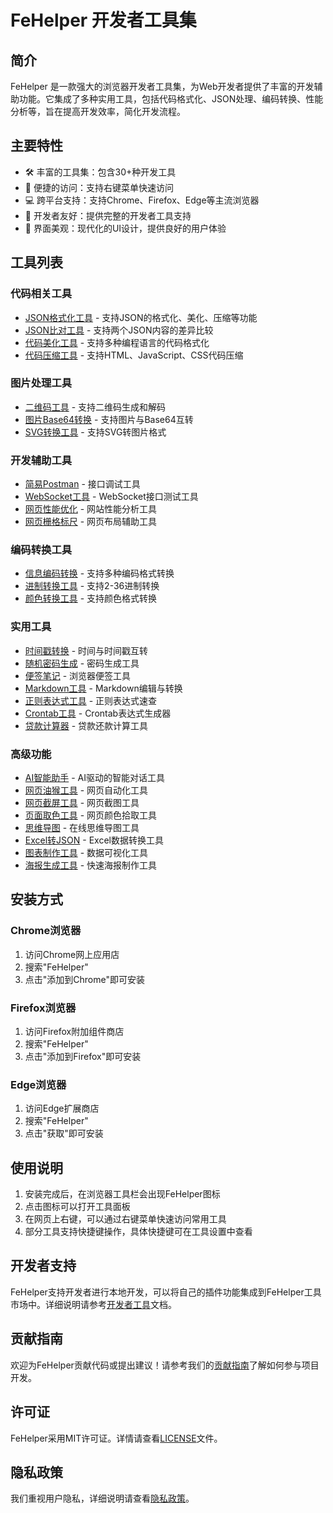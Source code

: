# FeHelper 开发者工具集

## 简介

FeHelper 是一款强大的浏览器开发者工具集，为Web开发者提供了丰富的开发辅助功能。它集成了多种实用工具，包括代码格式化、JSON处理、编码转换、性能分析等，旨在提高开发效率，简化开发流程。

## 主要特性

- 🛠️ 丰富的工具集：包含30+种开发工具
- 🚀 便捷的访问：支持右键菜单快速访问
- 💻 跨平台支持：支持Chrome、Firefox、Edge等主流浏览器
- 🔧 开发者友好：提供完整的开发者工具支持
- 🎨 界面美观：现代化的UI设计，提供良好的用户体验

## 工具列表

### 代码相关工具
- [JSON格式化工具](json-format.md) - 支持JSON的格式化、美化、压缩等功能
- [JSON比对工具](json-diff.md) - 支持两个JSON内容的差异比较
- [代码美化工具](code-beautify.md) - 支持多种编程语言的代码格式化
- [代码压缩工具](code-compress.md) - 支持HTML、JavaScript、CSS代码压缩

### 图片处理工具
- [二维码工具](qr-code.md) - 支持二维码生成和解码
- [图片Base64转换](image-base64.md) - 支持图片与Base64互转
- [SVG转换工具](svg-converter.md) - 支持SVG转图片格式

### 开发辅助工具
- [简易Postman](postman.md) - 接口调试工具
- [WebSocket工具](websocket.md) - WebSocket接口测试工具
- [网页性能优化](page-timing.md) - 网站性能分析工具
- [网页栅格标尺](grid-ruler.md) - 网页布局辅助工具

### 编码转换工具
- [信息编码转换](en-decode.md) - 支持多种编码格式转换
- [进制转换工具](trans-radix.md) - 支持2-36进制转换
- [颜色转换工具](trans-color.md) - 支持颜色格式转换

### 实用工具
- [时间戳转换](timestamp.md) - 时间与时间戳互转
- [随机密码生成](password.md) - 密码生成工具
- [便签笔记](sticky-notes.md) - 浏览器便签工具
- [Markdown工具](html2markdown.md) - Markdown编辑与转换
- [正则表达式工具](regexp.md) - 正则表达式速查
- [Crontab工具](crontab.md) - Crontab表达式生成器
- [贷款计算器](loan-rate.md) - 贷款还款计算工具

### 高级功能
- [AI智能助手](aiagent.md) - AI驱动的智能对话工具
- [网页油猴工具](page-monkey.md) - 网页自动化工具
- [网页截屏工具](screenshot.md) - 网页截图工具
- [页面取色工具](color-picker.md) - 网页颜色拾取工具
- [思维导图](naotu.md) - 在线思维导图工具
- [Excel转JSON](excel2json.md) - Excel数据转换工具
- [图表制作工具](chart-maker.md) - 数据可视化工具
- [海报生成工具](poster-maker.md) - 快速海报制作工具

## 安装方式

### Chrome浏览器
1. 访问Chrome网上应用店
2. 搜索"FeHelper"
3. 点击"添加到Chrome"即可安装

### Firefox浏览器
1. 访问Firefox附加组件商店
2. 搜索"FeHelper"
3. 点击"添加到Firefox"即可安装

### Edge浏览器
1. 访问Edge扩展商店
2. 搜索"FeHelper"
3. 点击"获取"即可安装

## 使用说明

1. 安装完成后，在浏览器工具栏会出现FeHelper图标
2. 点击图标可以打开工具面板
3. 在网页上右键，可以通过右键菜单快速访问常用工具
4. 部分工具支持快捷键操作，具体快捷键可在工具设置中查看

## 开发者支持

FeHelper支持开发者进行本地开发，可以将自己的插件功能集成到FeHelper工具市场中。详细说明请参考[开发者工具](devtools.md)文档。

## 贡献指南

欢迎为FeHelper贡献代码或提出建议！请参考我们的[贡献指南](CONTRIBUTING.md)了解如何参与项目开发。

## 许可证

FeHelper采用MIT许可证。详情请查看[LICENSE](LICENSE)文件。

## 隐私政策

我们重视用户隐私，详细说明请查看[隐私政策](PRIVACY_POLICY.md)。 